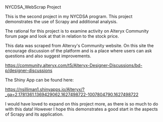 NYCDSA_WebScrap Project

This is the second project in my NYCDSA program. This project demonstrates the use of Scrapy and additional analysis.

The rational for this project is to examine activity on Alteryx Community forum page and look at that in relation to the stock price.

This data was scraped from Alterxy's Community website. On this site the encourage discussion of the platform and is a place where users can ask questions and also suggest improvements.

https://community.alteryx.com/t5/Alteryx-Designer-Discussions/bd-p/designer-discussions

The Shiny App can be found here: 

https://nsilliman1.shinyapps.io/Alteryx/?_ga=2.1781361.1369429062.1627498722-1007804790.1627498722

I would have loved to expand on this project more, as there is so much to do with this data! However I hope this demonstrates a good start in the aspects of Scrapy and its application.